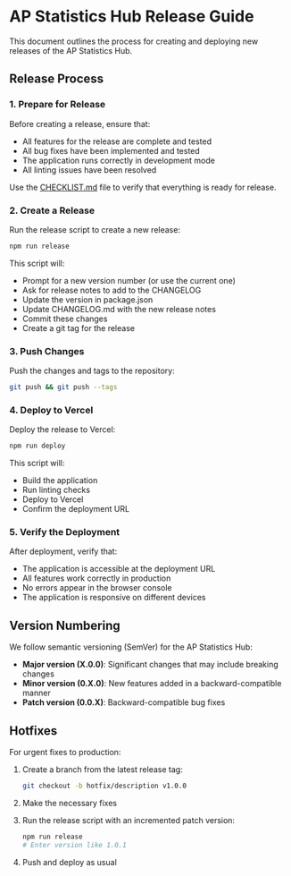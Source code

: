 # AP Statistics Hub Release Guide

This document outlines the process for creating and deploying new releases of the AP Statistics Hub.

## Release Process

### 1. Prepare for Release

Before creating a release, ensure that:

- All features for the release are complete and tested
- All bug fixes have been implemented and tested
- The application runs correctly in development mode
- All linting issues have been resolved

Use the [CHECKLIST.md](CHECKLIST.md) file to verify that everything is ready for release.

### 2. Create a Release

Run the release script to create a new release:

```bash
npm run release
```

This script will:
- Prompt for a new version number (or use the current one)
- Ask for release notes to add to the CHANGELOG
- Update the version in package.json
- Update CHANGELOG.md with the new release notes
- Commit these changes
- Create a git tag for the release

### 3. Push Changes

Push the changes and tags to the repository:

```bash
git push && git push --tags
```

### 4. Deploy to Vercel

Deploy the release to Vercel:

```bash
npm run deploy
```

This script will:
- Build the application
- Run linting checks
- Deploy to Vercel
- Confirm the deployment URL

### 5. Verify the Deployment

After deployment, verify that:

- The application is accessible at the deployment URL
- All features work correctly in production
- No errors appear in the browser console
- The application is responsive on different devices

## Version Numbering

We follow semantic versioning (SemVer) for the AP Statistics Hub:

- **Major version (X.0.0)**: Significant changes that may include breaking changes
- **Minor version (0.X.0)**: New features added in a backward-compatible manner
- **Patch version (0.0.X)**: Backward-compatible bug fixes

## Hotfixes

For urgent fixes to production:

1. Create a branch from the latest release tag:
   ```bash
   git checkout -b hotfix/description v1.0.0
   ```

2. Make the necessary fixes

3. Run the release script with an incremented patch version:
   ```bash
   npm run release
   # Enter version like 1.0.1
   ```

4. Push and deploy as usual 